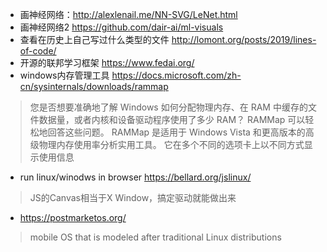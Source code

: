 - 画神经网络：http://alexlenail.me/NN-SVG/LeNet.html
- 画神经网络2 https://github.com/dair-ai/ml-visuals
- 查看在历史上自己写过什么类型的文件 http://lomont.org/posts/2019/lines-of-code/
- 开源的联邦学习框架 https://www.fedai.org/
- windows内存管理工具 https://docs.microsoft.com/zh-cn/sysinternals/downloads/rammap
> 您是否想要准确地了解 Windows 如何分配物理内存、在 RAM 中缓存的文件数据量，或者内核和设备驱动程序使用了多少 RAM？ RAMMap 可以轻松地回答这些问题。 RAMMap 是适用于 Windows Vista 和更高版本的高级物理内存使用率分析实用工具。 它在多个不同的选项卡上以不同方式显示使用信息
- run linux/winodws in browser https://bellard.org/jslinux/
> JS的Canvas相当于X Window，搞定驱动就能做出来
- https://postmarketos.org/
> mobile OS that is modeled after traditional Linux distributions
